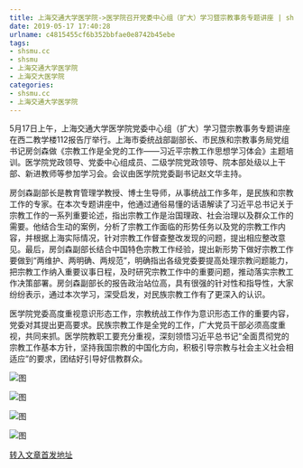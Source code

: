 ```yaml
---
title: 上海交通大学医学院->医学院召开党委中心组（扩大）学习暨宗教事务专题讲座 | shsmu.cc
date: 2019-05-17 17:40:28
urlname: c4815455cf6b352bbfae0e8742b45ebe
tags: 
- shsmu.cc
- shsmu
- 上海交通大学医学院
- 上海交大医学院
categories:
- shsmu.cc
- 上海交通大学医学院
---
```



5月17日上午，上海交通大学医学院党委中心组（扩大）学习暨宗教事务专题讲座在西二教学楼112报告厅举行。上海市委统战部副部长、市民族和宗教事务局党组书记房剑森做《宗教工作是全党的工作——习近平宗教工作思想学习体会》主题培训。医学院党政领导、党委中心组成员、二级学院党政领导、院本部处级以上干部、新进教师等参加学习会。会议由医学院党委副书记赵文华主持。

房剑森副部长是教育管理学教授、博士生导师，从事统战工作多年，是民族和宗教工作的专家。在本次专题讲座中，他通过通俗易懂的话语解读了习近平总书记关于宗教工作的一系列重要论述，指出宗教工作是治国理政、社会治理以及群众工作的需要。他结合生动的案例，分析了宗教工作面临的形势任务以及党的宗教工作内容，并根据上海实际情况，针对宗教工作督查整改发现的问题，提出相应整改意见。最后，房剑森副部长结合中国特色宗教工作经验，提出新形势下做好宗教工作要做到“两维护、两明确、两规范”，明确指出各级党委要提高处理宗教问题能力，把宗教工作纳入重要议事日程，及时研究宗教工作中的重要问题，推动落实宗教工作决策部署。房剑森副部长的报告政治站位高，具有很强的针对性和指导性，大家纷纷表示，通过本次学习，深受启发，对民族宗教工作有了更深入的认识。

医学院党委高度重视意识形态工作，宗教统战工作作为意识形态工作的重要内容，党委对其提出更高要求。民族宗教工作是全党的工作，广大党员干部必须高度重视，共同来抓。医学院教职工要充分重视，深刻领悟习近平总书记“全面贯彻党的宗教工作基本方针，坚持我国宗教的中国化方向，积极引导宗教与社会主义社会相适应”的要求，团结好引导好信教群众。



![图](https://www.shsmu.edu.cn/__local/5/5E/6D/961AB3DE0CF6E8993E46074133B_CC905B56_1A3C6.jpg)

![图](https://www.shsmu.edu.cn/__local/8/14/75/674326F6BDF7772A99659DCC1C1_B9CAA90A_8D40.jpg)

![图](https://www.shsmu.edu.cn/__local/0/B3/DE/643894A5491E9F73E37BE372DB8_ABC18A25_A36B.jpg)

![图](https://www.shsmu.edu.cn/__local/E/2C/86/8AE402875DF71E05A2588F44138_1C26482C_1824D.jpg)

[转入文章首发地址](https://www.shsmu.edu.cn/news/info/1002/16435.htm)